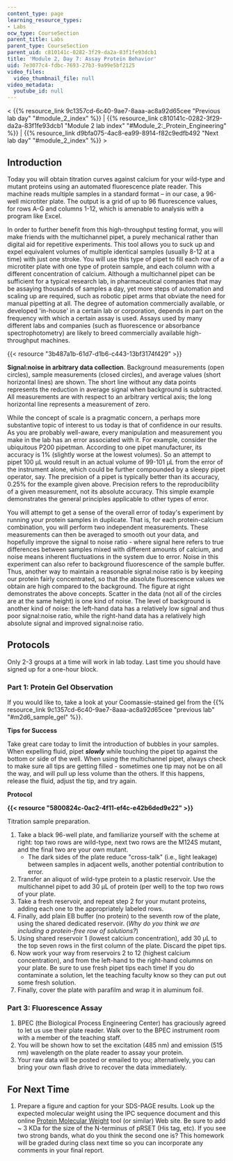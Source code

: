 ```yaml
---
content_type: page
learning_resource_types:
- Labs
ocw_type: CourseSection
parent_title: Labs
parent_type: CourseSection
parent_uid: c810141c-0282-3f29-da2a-83f1fe93dcb1
title: 'Module 2, Day 7: Assay Protein Behavior'
uid: 7e3077c4-fdbc-7693-27b3-9a99e5bf2125
video_files:
  video_thumbnail_file: null
video_metadata:
  youtube_id: null
---
```


\< {{% resource_link 9c1357cd-6c40-9ae7-8aaa-ac8a92d65cee "Previous lab day" "#module_2_index" %}} | {{% resource_link c810141c-0282-3f29-da2a-83f1fe93dcb1 "Module 2 lab index" "#Module_2:_Protein_Engineering" %}} | {{% resource_link d9bfa075-4ac8-ea99-8914-f82c9edfb492 "Next lab day" "#module_2_index" %}} >

Introduction
------------

Today you will obtain titration curves against calcium for your wild-type and mutant proteins using an automated fluorescence plate reader. This machine reads multiple samples in a standard format – in our case, a 96-well microtiter plate. The output is a grid of up to 96 fluorescence values, for rows A-G and columns 1-12, which is amenable to analysis with a program like Excel.

In order to further benefit from this high-throughput testing format, you will make friends with the multichannel pipet, a purely mechanical rather than digital aid for repetitive experiments. This tool allows you to suck up and expel equivalent volumes of multiple identical samples (usually 8-12 at a time) with just one stroke. You will use this type of pipet to fill each row of a microtiter plate with one type of protein sample, and each column with a different concentration of calcium. Although a multichannel pipet can be sufficient for a typical research lab, in pharmaceutical companies that may be assaying thousands of samples a day, yet more steps of automation and scaling up are required, such as robotic pipet arms that obviate the need for manual pipetting at all. The degree of automation commercially available, or developed 'in-house' in a certain lab or corporation, depends in part on the frequency with which a certain assay is used. Assays used by many different labs and companies (such as fluorescence or absorbance spectrophotometry) are likely to breed commercially available high-throughput machines.

{{< resource "3b487a1b-61d7-d1b6-c443-13bf3174f429" >}}

**Signal:noise in arbitrary data collection**. Background measurements (open circles), sample measurements (closed circles), and average values (short horizontal lines) are shown. The short line without any data points represents the reduction in average signal when background is subtracted. All measurements are with respect to an arbitrary vertical axis; the long horizontal line represents a measurement of zero.

While the concept of scale is a pragmatic concern, a perhaps more substantive topic of interest to us today is that of confidence in our results. As you are probably well-aware, every manipulation and measurement you make in the lab has an error associated with it. For example, consider the ubiquitous P200 pipetman. According to one pipet manufacturer, its accuracy is 1% (slightly worse at the lowest volumes). So an attempt to pipet 100 μL would result in an actual volume of 99-101 μL from the error of the instrument alone, which could be further compounded by a sleepy pipet operator, say. The precision of a pipet is typically better than its accuracy, 0.25% for the example given above. Precision refers to the reproducibility of a given measurement, not its absolute accuracy. This simple example demonstrates the general principles applicable to other types of error.

You will attempt to get a sense of the overall error of today's experiment by running your protein samples in duplicate. That is, for each protein-calcium combination, you will perform two independent measurements. These measurements can then be averaged to smooth out your data, and hopefully improve the signal to noise ratio - where signal here refers to true differences between samples mixed with different amounts of calcium, and noise means inherent fluctuations in the system due to error. Noise in this experiment can also refer to background fluorescence of the sample buffer. Thus, another way to maintain a reasonable signal:noise ratio is by keeping our protein fairly concentrated, so that the absolute fluorescence values we obtain are high compared to the background. The figure at right demonstrates the above concepts. Scatter in the data (not all of the circles are at the same height) is one kind of noise. The level of background is another kind of noise: the left-hand data has a relatively low signal and thus poor signal:noise ratio, while the right-hand data has a relatively high absolute signal and improved signal:noise ratio.

Protocols
---------

Only 2-3 groups at a time will work in lab today. Last time you should have signed up for a one-hour block.

### Part 1: Protein Gel Observation

If you would like to, take a look at your Coomassie-stained gel from the {{% resource_link 9c1357cd-6c40-9ae7-8aaa-ac8a92d65cee "previous lab" "#m2d6_sample_gel" %}}.

**Tips for Success**

Take great care today to limit the introduction of bubbles in your samples. When expelling fluid, pipet **_slowly_** while touching the pipet tip against the bottom or side of the well. When using the multichannel pipet, always check to make sure all tips are getting filled - sometimes one tip may not be on all the way, and will pull up less volume than the others. If this happens, release the fluid, adjust the tip, and try again.

**Protocol**

**{{< resource "5800824c-0ac2-4f11-ef4c-e42b6ded9e22" >}}**

Titration sample preparation.

1.  Take a black 96-well plate, and familiarize yourself with the scheme at right: top two rows are wild-type, next two rows are the M124S mutant, and the final two are your own mutant.
    *   The dark sides of the plate reduce "cross-talk" (i.e., light leakage) between samples in adjacent wells, another potential contribution to error.
2.  Transfer an aliquot of wild-type protein to a plastic reservoir. Use the multichannel pipet to add 30 μL of protein (per well) to the top two rows of your plate.
3.  Take a fresh reservoir, and repeat step 2 for your mutant proteins, adding each one to the appropriately labeled rows.
4.  Finally, add plain EB buffer (no protein) to the seventh row of the plate, using the shared dedicated reservoir. (_Why do you think we are including a protein-free row of solutions?_)
5.  Using shared reservoir 1 (lowest calcium concentration), add 30 μL to the top seven rows in the first column of the plate. Discard the pipet tips.
6.  Now work your way from reservoirs 2 to 12 (highest calcium concentration), and from the left-hand to the right-hand columns on your plate. Be sure to use fresh pipet tips each time! If you do contaminate a solution, let the teaching faculty know so they can put out some fresh solution.
7.  Finally, cover the plate with parafilm and wrap it in aluminum foil.

### Part 3: Fluorescence Assay

1.  BPEC (the Biological Process Engineering Center) has graciously agreed to let us use their plate reader. Walk over to the BPEC instrument room with a member of the teaching staff.
2.  You will be shown how to set the excitation (485 nm) and emission (515 nm) wavelength on the plate reader to assay your protein.
3.  Your raw data will be posted or emailed to you; alternatively, you can bring your own flash drive to recover the data immediately.

For Next Time
-------------

1.  Prepare a figure and caption for your SDS-PAGE results. Look up the expected molecular weight using the IPC sequence document and this online [Protein Molecular Weight](http://www.bioinformatics.org/sms/prot_mw.html) tool (or similar) Web site. Be sure to add ~ 3 KDa for the size of the N-terminus of pRSET (His tag, etc). If you see two strong bands, what do you think the second one is? This homework will be graded during class next time so you can incorporate any comments in your final report.